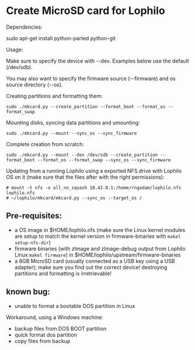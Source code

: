 # Create MicroSD card for Lophilo

Dependencies:

  sudo apt-get install python-parted python-git

Usage:

Make sure to specify the device with --dev. Examples below use the default (/dev/sdb). 

You may also want to specify the firmware source (--firmware) and os source directory (--os).

Creating partitions and formatting them:

    sudo ./mkcard.py --create_partition --format_boot --format_os --format_swap

Mounting disks, syncing data partitions and umounting:

    sudo ./mkcard.py --mount --sync_os --sync_firmware

Complete creation from scratch:

	sudo ./mkcard.py --mount --dev /dev/sdb --create_partition --format_boot --format_os --format_swap --sync_os --sync_firmware
	
Updating from a running Lophilo using a exported NFS drive with Lophilo OS on it (make sure that the files after with the right permissions):

	# mount -t nfs -o all_no_squash 10.42.0.1:/home/rngadam/lophilo.nfs lophilo.nfs   
	# ~/lophilo/mkcard/mkcard.py --sync_os --target_os /

## Pre-requisites:

* a OS image in $HOME/lophilo.nfs (make sure the Linux kernel modules are setup to match the kernel version in firmware-binaries with `makel setup-nfs-dir`)
* firmware binaries (with zImage and zImage-debug output from Lophilo Linux `makel firmware`) in $HOME/lophilo/upstream/firmware-binaries
* a 8GB MicroSD card (usually connected as a USB key using a USB adapter); make sure you find out the correct device! destroying partitions and formatting is irretrievable!

## known bug:

* unable to format a bootable DOS partition in Linux

Workaround, using a Windows machine: 

* backup files from DOS BOOT partition
* quick format dos partition
* copy files from backup 

